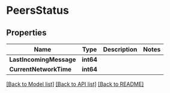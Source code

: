 # PeersStatus

## Properties

Name | Type | Description | Notes
------------ | ------------- | ------------- | -------------
**LastIncomingMessage** | **int64** |  | 
**CurrentNetworkTime** | **int64** |  | 

[[Back to Model list]](../README.md#documentation-for-models) [[Back to API list]](../README.md#documentation-for-api-endpoints) [[Back to README]](../README.md)


